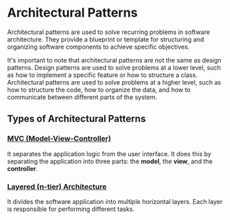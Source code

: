 # Architectural Patterns

Architectural patterns are used to solve recurring problems in software architecture. They provide a blueprint or template for structuring and organizing software components to achieve specific objectives.

It's important to note that architectural patterns are not the same as design patterns. Design patterns are used to solve problems at a lower level, such as how to implement a specific feature or how to structure a class. Architectural patterns are used to solve problems at a higher level, such as how to structure the code, how to organize the data, and how to communicate between different parts of the system.

## Types of Architectural Patterns

### [MVC (Model-View-Controller)](./mvc.md)

It separates the application logic from the user interface. It does this by separating the application into three parts: the **model**, the **view**, and the **controller**.

### [Layered (n-tier) Architecture](./layered-architecture.md)

It divides the software application into multiple horizontal layers. Each layer is responsible for performing different tasks.
